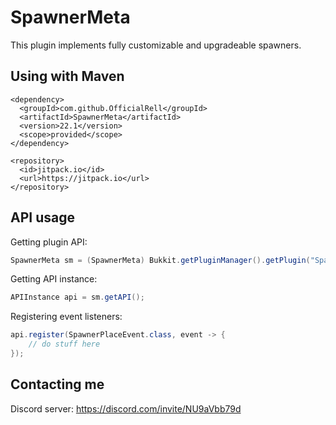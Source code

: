 # SpawnerMeta

This plugin implements fully customizable and upgradeable spawners.

## Using with Maven

```
<dependency>
  <groupId>com.github.OfficialRell</groupId>
  <artifactId>SpawnerMeta</artifactId>
  <version>22.1</version>
  <scope>provided</scope>
</dependency>

<repository>
  <id>jitpack.io</id>
  <url>https://jitpack.io</url>
</repository>
```

## API usage

Getting plugin API:
```java
SpawnerMeta sm = (SpawnerMeta) Bukkit.getPluginManager().getPlugin("SpawnerMeta");
```
Getting API instance:
```java
APIInstance api = sm.getAPI();
```
Registering event listeners:
```java
api.register(SpawnerPlaceEvent.class, event -> {
    // do stuff here
});
```
## Contacting me

Discord server: https://discord.com/invite/NU9aVbb79d
